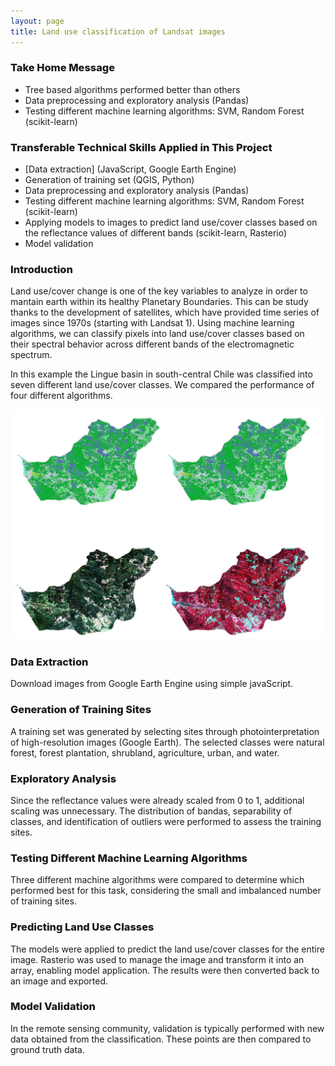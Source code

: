 ```yaml
---
layout: page
title: Land use classification of Landsat images
---
```


<h3 style = "font-weight:800;"> Take Home Message</h3>

* Tree based algorithms performed better than others
* Data preprocessing and exploratory analysis (Pandas)
* Testing different machine learning algorithms: SVM, Random Forest (scikit-learn)

<h3 style = "font-weight:800;"> Transferable Technical Skills Applied in This Project
</h3>

* [Data extraction] (JavaScript, Google Earth Engine)
* Generation of training set (QGIS, Python)
* Data preprocessing and exploratory analysis (Pandas)
* Testing different machine learning algorithms: SVM, Random Forest (scikit-learn)
* Applying models to images to predict land use/cover classes based on the reflectance values of different bands (scikit-learn, Rasterio)
* Model validation

<h3 style = "font-weight:800;"> Introduction</h3>

Land use/cover change is one of the key variables to analyze in order to mantain earth within its healthy Planetary Boundaries. This can be study thanks to the development of satellites, which have provided time series of images since 1970s (starting with Landsat 1). Using machine learning algorithms, we can classify pixels into land use/cover classes based on their spectral behavior across different bands of the electromagnetic spectrum. 

In this example the Lingue basin in south-central Chile was classified into seven different land use/cover classes. We compared the performance of four different algorithms. 

![land use cover](land_use_web.jpg)


<h3 style = "font-weight:800;"> Data Extraction</h3>

Download images from Google Earth Engine using simple javaScript.

<h3 style = "font-weight:800;"> Generation of Training Sites</h3>

A training set  was generated by selecting sites through photointerpretation of high-resolution images (Google Earth). The selected classes were natural forest, forest plantation, shrubland, agriculture, urban, and water. 

<h3 style = "font-weight:800;"> Exploratory Analysis</h3>

Since the reflectance values were already scaled from 0 to 1, additional scaling was unnecessary. The distribution of bandas, separability of classes, and identification of outliers were performed to assess the training sites.

<h3 style = "font-weight:800;"> Testing Different Machine Learning Algorithms</h3>

Three different machine algorithms were compared to determine which performed best for this task, considering the small and imbalanced number of training sites.


<h3 style = "font-weight:800;"> Predicting Land Use Classes</h3>

The models were applied to predict the land use/cover classes for the entire image. Rasterio was used to manage the image and transform it into an array, enabling model application. The results were then converted back to an image and exported.

<h3 style = "font-weight:800;"> Model Validation</h3>

In the remote sensing community, validation is typically performed with new data obtained from the classification. These points are then compared to ground truth data.



